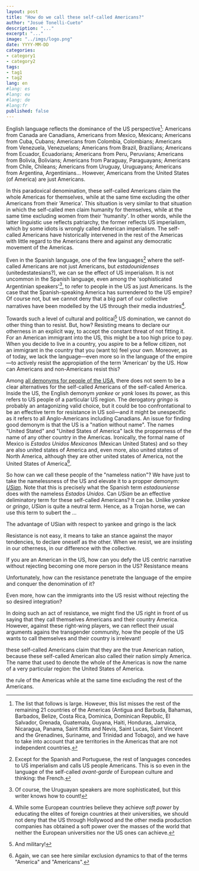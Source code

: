 ```yaml
---
layout: post
title: "How do we call these self-called Americans?"
author: "Josué Tonelli-Cueto"
description: "..."
excerpt: "..."
image: "../imgs/logo.png"
date: YYYY-MM-DD
categories:
- category1
- category2
tags:
- tag1
- tag2
lang: en
#lang: es
#lang: eu
#lang: de
#lang:fr
published: false
---
```


English language reflects the dominance of the US perspective[^listcountries]:
Americans from Canada are Canadians,
Americans from Mexico, Mexicans;
Americans from Cuba, Cubans;
Americans from Colombia, Colombians;
Americans from Venezuela, Venezuelans;
Americans from Brazil, Brazilians;
Americans from Ecuador, Ecuadorians;
Americans from Peru, Peruvians;
Americans from Bolivia, Bolivians;
Americans from Paraguay, Paraguayans;
Americans from Chile, Chileans;
Americans from Uruguay, Uruguayans;
Americans from Argentina, Argentinians...
However, Americans from the United States (of America) are just Americans.

[^listcountries]: The list that follows is large. However, this list misses the rest of the remaining 21 countries of the Americas (Antigua and Barbuda, Bahamas, Barbados, Belize, Costa Rica, Dominica, Dominican Republic, El Salvador, Grenada, Guatemala, Guyana, Haiti, Honduras, Jamaica, Nicaragua, Panama, Saint Kitts and Nevis, Saint Lucas, Saint Vincent and the Grenadines, Suriname, and Trinidad and Tobago), and we have to take into account that are territories in the Americas that are not independent countries.

In this paradoxical denomination, these self-called Americans claim the whole Americas for themselves, while at the same time excluding the other Americans from their 'America'. This situation is very similar to that situation in which the self-called men claim humanity for themselves, while at the same time excluding women from their 'humanity'. In other words, while the latter linguistic use reflects patriarchy, the former reflects US imperialism, which by some idiots is wrongly called American imperialism. The self-called Americans have historically intervened in the rest of the Americas with little regard to the Americans there and against any democratic movement of the Americas.

Even in the Spanish language, one of the few languages[^exmlang] where the self-called Americans are not just Americans, but _estadounidenses_ (unitedestatesians?), we can se the effect of US imperialism. It is not uncommon in the Spanish language, even among the 'sophisticated Argentinian speakers'[^AS], to refer to people in the US as just Americans. Is the case that the Spanish-speaking America has surrendered to the US empire? Of course not, but we cannot deny that a big part of our collective narratives have been modelled by the US through their media industries[^softpower].  

[^exmlang]: Except for the Spanish and Portuguese, the rest of languages concedes to US imperialism and calls US people Americans. This is so even in the language of the self-called _avant-garde_ of European culture and thinking: the French.
[^AS]: Of course, the Uruguayan speakers are more sophisticated, but this writer knows how to count!  
[^softpower]: While some European countries believe they achieve _soft power_ by educating the elites of foreign countries at their universities, we should not deny that the US through Hollywood and the other media production companies has obtained a soft power over the masses of the world that neither the European universities nor the US ones can achieve.

Towards such a level of cultural and political[^mili] US domination, we cannot do other thing than to resist. But, how? Resisting means to declare our otherness in an explicit way, to accept the constant threat of not fitting it. For an American immigrant into the US, this might be a too high price to pay. When you decide to live in a country, you aspire to be a fellow citizen, not an immigrant in the country that you (want to) feel your own. Moreover, as of today, we lack the language—even more so in the language of the empire—to actively resist the appropiation of the term 'American' by the US. How can Americans and non-Americans resist this?

[^mili]: And military!

Among [all demonyms for people of the USA](), there does not seem to be a clear alternatives for the self-called Americans of the self-called America. Inside the US, the English demonym _yankee_ or _yank_ loses its power, as this refers to US people of a particular US region. The derogatory _gringo_ is probably an antagonizing valid choice, but it could be too confrontational to be an effective term for resistance in US soil—and it might be unespecific as it refers to all Anglo-Americans including Canadians. An issue for finding good demonym is that the US is a "nation without name". The names "United Stated" and "United States of America" lack the propperness of the name of any other country in the Americas. Ironically, the formal name of Mexico is _Estados Unidos Mexicanos_ (Mexican United States) and so they are also united states of America and, even more, also united states of North America, although they are other united states of America, not the United States of America[^MexicanUS].

[^MexicanUS]:  Again, we can see here similar exclusion dynamics to that of the terms "America" and "Americans".

So how can we call these people of the "nameless nation"? We have just to take the namelessness of the US and elevate it to a propper demonym: [_USian_](https://www.urbandictionary.com/define.php?term=USian). Note that this is precisely what the Spanish term _estadouniense_ does with the nameless _Estados Unidos_. Can _USian_ be an effective deliminatory term for these self-called Americans? It can be. Unlike _yankee_ or _gringo_, _USian_ is quite a neutral term. Hence, as a Trojan horse, we can use this term to subert the ...

 The advantage of USian with respect to yankee and gringo is the lack

Resistance is not easy, it means to take an stance against the mayor tendencies, to declare oneself as the other. When we resist, we are insisting in our otherness, in our difference with the collective.

If you are an American in the US, how can you defy the US centric narrative without rejecting becoming one more person in the US? Resistance means

 Unfortunately, how can the resistance penetrate the language of the empire and conquer the denomination of it?


 Even more, how can the immigrants into the US resist without rejecting the so desired integration?



In doing such an act of resistance, we might find the US right in front of us saying that they call themselves Americans and their country America. However, against these right-wing players, we can reflect their usual arguments agains the transgender community, how the people of the US wants to call themselves and their country is irrelevant!

these self-called Americans claim that they are the true American nation, because these self-called American also called their nation simply America. The name that used to denote the whole of the Americas is now the name of a very particular region: the United States of America.

the rule of the Americas while at the same time excluding the rest of the Americans.
